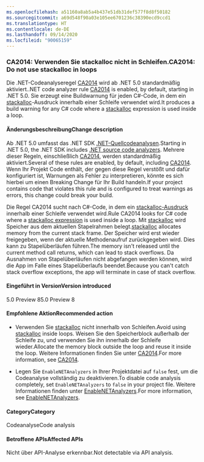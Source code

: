 ```yaml
---
ms.openlocfilehash: a51160a8ab5a4b437e51db31def577f8d8f50182
ms.sourcegitcommit: a69d548f90a03e105ee6701236c38390ecd9ccd1
ms.translationtype: HT
ms.contentlocale: de-DE
ms.lasthandoff: 09/14/2020
ms.locfileid: "90065159"
---
```

### <a name="ca2014-do-not-use-stackalloc-in-loops"></a><span data-ttu-id="6b337-101">CA2014: Verwenden Sie stackalloc nicht in Schleifen.</span><span class="sxs-lookup"><span data-stu-id="6b337-101">CA2014: Do not use stackalloc in loops</span></span>

<span data-ttu-id="6b337-102">Die .NET-Codeanalyseregel [CA2014](/visualstudio/code-quality/ca2014) wird ab .NET 5.0 standardmäßig aktiviert.</span><span class="sxs-lookup"><span data-stu-id="6b337-102">.NET code analyzer rule [CA2014](/visualstudio/code-quality/ca2014) is enabled, by default, starting in .NET 5.0.</span></span> <span data-ttu-id="6b337-103">Sie erzeugt eine Buildwarnung für jeden C#-Code, in dem ein [stackalloc](../../../../docs/csharp/language-reference/operators/stackalloc.md)-Ausdruck innerhalb einer Schleife verwendet wird.</span><span class="sxs-lookup"><span data-stu-id="6b337-103">It produces a build warning for any C# code where a [stackalloc](../../../../docs/csharp/language-reference/operators/stackalloc.md) expression is used inside a loop.</span></span>

#### <a name="change-description"></a><span data-ttu-id="6b337-104">Änderungsbeschreibung</span><span class="sxs-lookup"><span data-stu-id="6b337-104">Change description</span></span>

<span data-ttu-id="6b337-105">Ab .NET 5.0 umfasst das .NET SDK [.NET-Quellcodeanalysen](../../../../docs/fundamentals/productivity/code-analysis.md).</span><span class="sxs-lookup"><span data-stu-id="6b337-105">Starting in .NET 5.0, the .NET SDK includes [.NET source code analyzers](../../../../docs/fundamentals/productivity/code-analysis.md).</span></span> <span data-ttu-id="6b337-106">Mehrere dieser Regeln, einschließlich [CA2014](/visualstudio/code-quality/ca2014), werden standardmäßig aktiviert.</span><span class="sxs-lookup"><span data-stu-id="6b337-106">Several of these rules are enabled, by default, including [CA2014](/visualstudio/code-quality/ca2014).</span></span> <span data-ttu-id="6b337-107">Wenn Ihr Projekt Code enthält, der gegen diese Regel verstößt und dafür konfiguriert ist, Warnungen als Fehler zu interpretieren, könnte es sich hierbei um einen Breaking Change für Ihr Build handeln.</span><span class="sxs-lookup"><span data-stu-id="6b337-107">If your project contains code that violates this rule and is configured to treat warnings as errors, this change could break your build.</span></span>

<span data-ttu-id="6b337-108">Die Regel CA2014 sucht nach C#-Code, in dem ein [stackalloc-Ausdruck](../../../../docs/csharp/language-reference/operators/stackalloc.md) innerhalb einer Schleife verwendet wird.</span><span class="sxs-lookup"><span data-stu-id="6b337-108">Rule CA2014 looks for C# code where a [stackalloc expression](../../../../docs/csharp/language-reference/operators/stackalloc.md) is used inside a loop.</span></span> <span data-ttu-id="6b337-109">Mit [stackalloc](../../../../docs/csharp/language-reference/operators/stackalloc.md) wird Speicher aus dem aktuellen Stapelrahmen belegt.</span><span class="sxs-lookup"><span data-stu-id="6b337-109">[stackalloc](../../../../docs/csharp/language-reference/operators/stackalloc.md) allocates memory from the current stack frame.</span></span> <span data-ttu-id="6b337-110">Der Speicher wird erst wieder freigegeben, wenn der aktuelle Methodenaufruf zurückgegeben wird. Dies kann zu Stapelüberläufen führen.</span><span class="sxs-lookup"><span data-stu-id="6b337-110">The memory isn't released until the current method call returns, which can lead to stack overflows.</span></span> <span data-ttu-id="6b337-111">Da Ausnahmen von Stapelüberläufen nicht abgefangen werden können, wird die App im Falle eines Stapelüberlaufs beendet.</span><span class="sxs-lookup"><span data-stu-id="6b337-111">Because you can't catch stack overflow exceptions, the app will terminate in case of stack overflow.</span></span>

#### <a name="version-introduced"></a><span data-ttu-id="6b337-112">Eingeführt in Version</span><span class="sxs-lookup"><span data-stu-id="6b337-112">Version introduced</span></span>

<span data-ttu-id="6b337-113">5.0 Preview 8</span><span class="sxs-lookup"><span data-stu-id="6b337-113">5.0 Preview 8</span></span>

#### <a name="recommended-action"></a><span data-ttu-id="6b337-114">Empfohlene Aktion</span><span class="sxs-lookup"><span data-stu-id="6b337-114">Recommended action</span></span>

- <span data-ttu-id="6b337-115">Verwenden Sie [stackalloc](../../../../docs/csharp/language-reference/operators/stackalloc.md) nicht innerhalb von Schleifen.</span><span class="sxs-lookup"><span data-stu-id="6b337-115">Avoid using [stackalloc](../../../../docs/csharp/language-reference/operators/stackalloc.md) inside loops.</span></span> <span data-ttu-id="6b337-116">Weisen Sie den Speicherblock außerhalb der Schleife zu, und verwenden Sie ihn innerhalb der Schleife wieder.</span><span class="sxs-lookup"><span data-stu-id="6b337-116">Allocate the memory block outside the loop and reuse it inside the loop.</span></span> <span data-ttu-id="6b337-117">Weitere Informationen finden Sie unter [CA2014](/visualstudio/code-quality/ca2014).</span><span class="sxs-lookup"><span data-stu-id="6b337-117">For more information, see [CA2014](/visualstudio/code-quality/ca2014).</span></span>

- <span data-ttu-id="6b337-118">Legen Sie `EnableNETAnalyzers` in Ihrer Projektdatei auf `false` fest, um die Codeanalyse vollständig zu deaktivieren.</span><span class="sxs-lookup"><span data-stu-id="6b337-118">To disable code analysis completely, set `EnableNETAnalyzers` to `false` in your project file.</span></span> <span data-ttu-id="6b337-119">Weitere Informationen finden unter [EnableNETAnalyzers](../../../../docs/core/project-sdk/msbuild-props.md#enablenetanalyzers).</span><span class="sxs-lookup"><span data-stu-id="6b337-119">For more information, see [EnableNETAnalyzers](../../../../docs/core/project-sdk/msbuild-props.md#enablenetanalyzers).</span></span>

#### <a name="category"></a><span data-ttu-id="6b337-120">Category</span><span class="sxs-lookup"><span data-stu-id="6b337-120">Category</span></span>

<span data-ttu-id="6b337-121">Codeanalyse</span><span class="sxs-lookup"><span data-stu-id="6b337-121">Code analysis</span></span>

#### <a name="affected-apis"></a><span data-ttu-id="6b337-122">Betroffene APIs</span><span class="sxs-lookup"><span data-stu-id="6b337-122">Affected APIs</span></span>

<span data-ttu-id="6b337-123">Nicht über API-Analyse erkennbar.</span><span class="sxs-lookup"><span data-stu-id="6b337-123">Not detectable via API analysis.</span></span>

<!--

#### Affected APIs

Not detectable via API analysis.

-->
